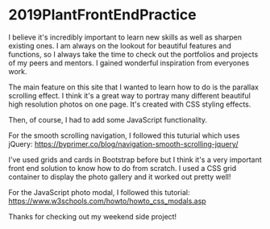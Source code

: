 # 2019PlantFrontEndPractice

I believe it's incredibly important to learn new skills as well as sharpen existing ones. I am always on the lookout for beautiful features and functions, so I always take the time to check out the portfolios and projects of my peers and mentors. I gained wonderful inspiration from everyones work.

The main feature on this site that I wanted to learn how to do is the parallax scrolling effect. I think it's a great way to portray many different beautiful high resolution photos on one page. It's created with CSS styling effects.

Then, of course, I had to add some JavaScript functionality.

For the smooth scrolling navigation, I followed this tuturial which uses jQuery: https://byprimer.co/blog/navigation-smooth-scrolling-jquery/

I've used grids and cards in Bootstrap before but I think it's a very important front end solution to know how to do from scratch. I used a CSS grid container to display the photo gallery and it worked out pretty well!

For the JavaScript photo modal, I followed this tutorial: https://www.w3schools.com/howto/howto_css_modals.asp

Thanks for checking out my weekend side project!
